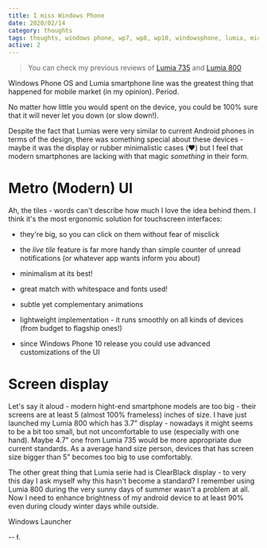 ```yaml
---
title: I miss Windows Phone
date: 2020/02/14
category: thoughts
tags: thoughts, windows phone, wp7, wp8, wp10, windowsphone, lumia, microsoft, nokia, smartphone, hardware, software
active: 2
---
```


> You can check my previous reviews of [Lumia 735](notes/nokia-lumia-735-review/) and [Lumia 800](/notes/nokia-lumia-800-review/)

Windows Phone OS and Lumia smartphone line was the greatest thing that happened for mobile market (in my opinion). Period.

No matter how little you would spent on the device, you could be 100% sure that it will never let you down (or slow down!).

Despite the fact that Lumias were very similar to current Android phones in terms of the design, there was something special about these devices - maybe it was the display or rubber minimalistic cases (❤️) but I feel that modern smartphones are lacking with that magic *something* in their form.

# Metro (Modern) UI

Ah, the tiles - words can't describe how much I love the idea behind them. I think it's the most ergonomic solution for touchscreen interfaces:

- they're big, so you can click on them without fear of misclick

- the *live tile* feature is far more handy than simple counter of unread notifications (or whatever app wants inform you about)

- minimalism at its best!

- great match with whitespace and fonts used!

- subtle yet complementary animations

- lightweight implementation - it runs smoothly on all kinds of devices (from budget to flagship ones!)

- since Windows Phone 10 release you could use advanced customizations of the UI

# Screen display

Let's say it aloud - modern hight-end smartphone models are too big - their screens are at least 5 (almost 100% frameless) inches of size. I have just launched my Lumia 800 which has 3.7" display - nowadays it might seems to be a bit too small, but not uncomfortable to use (especially with one hand). Maybe 4.7" one from Lumia 735 would be more appropriate due current standards. As a average hand size person, devices that has screen size bigger than 5" becomes too big to use comfortably.

The other great thing that Lumia serie had is ClearBlack display - to very this day I ask myself why this hasn't become a standard? I remember using Lumia 800 during the very sunny days of summer wasn't a problem at all. Now I need to enhance brightness of my android device to at least 90% even during cloudy winter days while outside.

Windows Launcher

-- ł.
